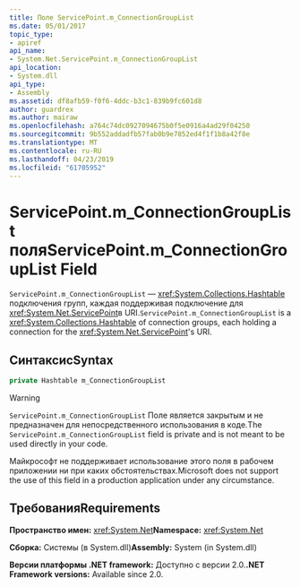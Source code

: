 ```yaml
---
title: Поле ServicePoint.m_ConnectionGroupList
ms.date: 05/01/2017
topic_type:
- apiref
api_name:
- System.Net.ServicePoint.m_ConnectionGroupList
api_location:
- System.dll
api_type:
- Assembly
ms.assetid: df8afb59-f0f6-4ddc-b3c1-839b9fc601d8
author: guardrex
ms.author: mairaw
ms.openlocfilehash: a764c74dc0927094675b0f5e0916a4ad29f04250
ms.sourcegitcommit: 9b552addadfb57fab0b9e7852ed4f1f1b8a42f8e
ms.translationtype: MT
ms.contentlocale: ru-RU
ms.lasthandoff: 04/23/2019
ms.locfileid: "61705952"
---
```

# <a name="servicepointmconnectiongrouplist-field"></a><span data-ttu-id="d5735-102">ServicePoint.m\_ConnectionGroupList поля</span><span class="sxs-lookup"><span data-stu-id="d5735-102">ServicePoint.m\_ConnectionGroupList Field</span></span>

<span data-ttu-id="d5735-103">`ServicePoint.m_ConnectionGroupList` — <xref:System.Collections.Hashtable> подключения групп, каждая поддерживая подключение для <xref:System.Net.ServicePoint>в URI.</span><span class="sxs-lookup"><span data-stu-id="d5735-103">`ServicePoint.m_ConnectionGroupList` is a <xref:System.Collections.Hashtable> of connection groups, each holding a connection for the <xref:System.Net.ServicePoint>'s URI.</span></span>

## <a name="syntax"></a><span data-ttu-id="d5735-104">Синтаксис</span><span class="sxs-lookup"><span data-stu-id="d5735-104">Syntax</span></span>
  
```csharp  
private Hashtable m_ConnectionGroupList
```

> [!WARNING]
> <span data-ttu-id="d5735-105">`ServicePoint.m_ConnectionGroupList` Поле является закрытым и не предназначен для непосредственного использования в коде.</span><span class="sxs-lookup"><span data-stu-id="d5735-105">The `ServicePoint.m_ConnectionGroupList` field is private and is not meant to be used directly in your code.</span></span>
> 
> <span data-ttu-id="d5735-106">Майкрософт не поддерживает использование этого поля в рабочем приложении ни при каких обстоятельствах.</span><span class="sxs-lookup"><span data-stu-id="d5735-106">Microsoft does not support the use of this field in a production application under any circumstance.</span></span>

## <a name="requirements"></a><span data-ttu-id="d5735-107">Требования</span><span class="sxs-lookup"><span data-stu-id="d5735-107">Requirements</span></span>

<span data-ttu-id="d5735-108">**Пространство имен:** <xref:System.Net></span><span class="sxs-lookup"><span data-stu-id="d5735-108">**Namespace:** <xref:System.Net></span></span>

<span data-ttu-id="d5735-109">**Сборка:** Системы (в System.dll)</span><span class="sxs-lookup"><span data-stu-id="d5735-109">**Assembly:** System (in System.dll)</span></span>

<span data-ttu-id="d5735-110">**Версии платформы .NET framework:** Доступно с версии 2.0.</span><span class="sxs-lookup"><span data-stu-id="d5735-110">**.NET Framework versions:** Available since 2.0.</span></span>

